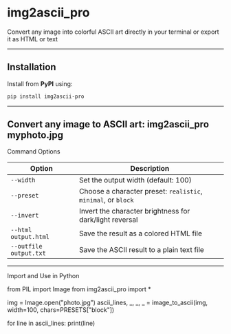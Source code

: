 # img2ascii_pro
Convert any image into colorful ASCII art directly in your terminal or export it as HTML or text

---

## Installation
Install from **PyPI** using:
```bash
pip install img2ascii-pro
```
---
Convert any image to ASCII art:
img2ascii_pro myphoto.jpg
---
Command Options

| Option                 | Description                                                   |
| ---------------------- | ------------------------------------------------------------- |
| `--width`              | Set the output width (default: 100)                           |
| `--preset`             | Choose a character preset: `realistic`, `minimal`, or `block` |
| `--invert`             | Invert the character brightness for dark/light reversal       |
| `--html output.html`   | Save the result as a colored HTML file                        |
| `--outfile output.txt` | Save the ASCII result to a plain text file                    |
---
Import and Use in Python

from PIL import Image
from img2ascii_pro import *

img = Image.open("photo.jpg")
ascii_lines, _, _, _ = image_to_ascii(img, width=100, chars=PRESETS["block"])

for line in ascii_lines:
    print(line)
